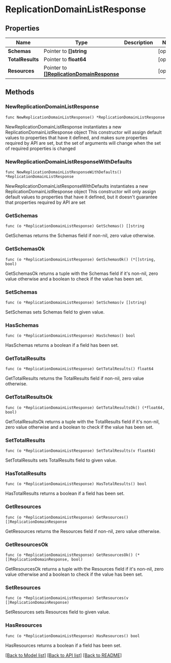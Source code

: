 # ReplicationDomainListResponse

## Properties

Name | Type | Description | Notes
------------ | ------------- | ------------- | -------------
**Schemas** | Pointer to **[]string** |  | [optional] 
**TotalResults** | Pointer to **float64** |  | [optional] 
**Resources** | Pointer to [**[]ReplicationDomainResponse**](ReplicationDomainResponse.md) |  | [optional] 

## Methods

### NewReplicationDomainListResponse

`func NewReplicationDomainListResponse() *ReplicationDomainListResponse`

NewReplicationDomainListResponse instantiates a new ReplicationDomainListResponse object
This constructor will assign default values to properties that have it defined,
and makes sure properties required by API are set, but the set of arguments
will change when the set of required properties is changed

### NewReplicationDomainListResponseWithDefaults

`func NewReplicationDomainListResponseWithDefaults() *ReplicationDomainListResponse`

NewReplicationDomainListResponseWithDefaults instantiates a new ReplicationDomainListResponse object
This constructor will only assign default values to properties that have it defined,
but it doesn't guarantee that properties required by API are set

### GetSchemas

`func (o *ReplicationDomainListResponse) GetSchemas() []string`

GetSchemas returns the Schemas field if non-nil, zero value otherwise.

### GetSchemasOk

`func (o *ReplicationDomainListResponse) GetSchemasOk() (*[]string, bool)`

GetSchemasOk returns a tuple with the Schemas field if it's non-nil, zero value otherwise
and a boolean to check if the value has been set.

### SetSchemas

`func (o *ReplicationDomainListResponse) SetSchemas(v []string)`

SetSchemas sets Schemas field to given value.

### HasSchemas

`func (o *ReplicationDomainListResponse) HasSchemas() bool`

HasSchemas returns a boolean if a field has been set.

### GetTotalResults

`func (o *ReplicationDomainListResponse) GetTotalResults() float64`

GetTotalResults returns the TotalResults field if non-nil, zero value otherwise.

### GetTotalResultsOk

`func (o *ReplicationDomainListResponse) GetTotalResultsOk() (*float64, bool)`

GetTotalResultsOk returns a tuple with the TotalResults field if it's non-nil, zero value otherwise
and a boolean to check if the value has been set.

### SetTotalResults

`func (o *ReplicationDomainListResponse) SetTotalResults(v float64)`

SetTotalResults sets TotalResults field to given value.

### HasTotalResults

`func (o *ReplicationDomainListResponse) HasTotalResults() bool`

HasTotalResults returns a boolean if a field has been set.

### GetResources

`func (o *ReplicationDomainListResponse) GetResources() []ReplicationDomainResponse`

GetResources returns the Resources field if non-nil, zero value otherwise.

### GetResourcesOk

`func (o *ReplicationDomainListResponse) GetResourcesOk() (*[]ReplicationDomainResponse, bool)`

GetResourcesOk returns a tuple with the Resources field if it's non-nil, zero value otherwise
and a boolean to check if the value has been set.

### SetResources

`func (o *ReplicationDomainListResponse) SetResources(v []ReplicationDomainResponse)`

SetResources sets Resources field to given value.

### HasResources

`func (o *ReplicationDomainListResponse) HasResources() bool`

HasResources returns a boolean if a field has been set.


[[Back to Model list]](../README.md#documentation-for-models) [[Back to API list]](../README.md#documentation-for-api-endpoints) [[Back to README]](../README.md)


